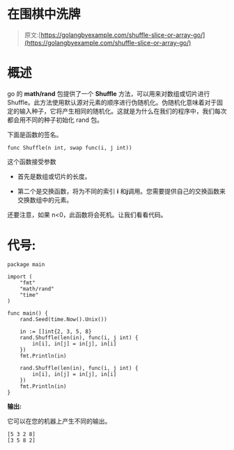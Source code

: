 # 在围棋中洗牌

> 原文:[https://golangbyexample.com/shuffle-slice-or-array-go/](https://golangbyexample.com/shuffle-slice-or-array-go/)

# **概述**

go 的 **math/rand** 包提供了一个 **Shuffle** 方法，可以用来对数组或切片进行 Shuffle。此方法使用默认源对元素的顺序进行伪随机化。伪随机化意味着对于固定的输入种子，它将产生相同的随机化。这就是为什么在我们的程序中，我们每次都会用不同的种子初始化 rand 包。

下面是函数的签名。

```
func Shuffle(n int, swap func(i, j int))
```

这个函数接受参数

*   首先是数组或切片的长度。

*   第二个是交换函数，将为不同的索引 **i** 和**j**调用。您需要提供自己的交换函数来交换数组中的元素。

还要注意，如果 n<0，此函数将会死机。让我们看看代码。

# **代号:**

```
package main

import (
    "fmt"
    "math/rand"
    "time"
)

func main() {
    rand.Seed(time.Now().Unix())

    in := []int{2, 3, 5, 8}
    rand.Shuffle(len(in), func(i, j int) {
        in[i], in[j] = in[j], in[i]
    })
    fmt.Println(in)

    rand.Shuffle(len(in), func(i, j int) {
        in[i], in[j] = in[j], in[i]
    })
    fmt.Println(in)
}
```

**输出:**

它可以在您的机器上产生不同的输出。

```
[5 3 2 8]
[3 5 8 2]
```